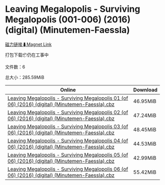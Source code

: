 # Leaving Megalopolis - Surviving Megalopolis (001-006) (2016) (digital) (Minutemen-Faessla)

[磁力链接⬇Magnet Link](magnet:?xt=urn:btih:18280180d0f12742c0f1c4edfb53f864c3f91b80&dn=Leaving%20Megalopolis%20-%20Surviving%20Megalopolis%20%28001-006%29%20%282016%29%20%28digital%29%20%28Minutemen-Faessla%29)

打包下载📦仍在工事中

文件数：6

总大小：285.59MiB

Online | Download
--- | ---
[Leaving Megalopolis - Surviving Megalopolis 01 (of 06) (2016) (digital) (Minutemen-Faessla).cbz](https://github.com/alicewish/markdown/blob/master/comic/Leaving-Megalopolis-Surviving-Megalopolis-01-of-06-2016-digital-Minutemen-Faessla-cbz.md) | 46.95MiB
[Leaving Megalopolis - Surviving Megalopolis 02 (of 06) (2016) (digital) (Minutemen-Faessla).cbz](https://github.com/alicewish/markdown/blob/master/comic/Leaving-Megalopolis-Surviving-Megalopolis-02-of-06-2016-digital-Minutemen-Faessla-cbz.md) | 47.24MiB
[Leaving Megalopolis - Surviving Megalopolis 03 (of 06) (2016) (digital) (Minutemen-Faessla).cbz](https://github.com/alicewish/markdown/blob/master/comic/Leaving-Megalopolis-Surviving-Megalopolis-03-of-06-2016-digital-Minutemen-Faessla-cbz.md) | 48.45MiB
[Leaving Megalopolis - Surviving Megalopolis 04 (of 06) (2016) (digital) (Minutemen-Faessla).cbz](https://github.com/alicewish/markdown/blob/master/comic/Leaving-Megalopolis-Surviving-Megalopolis-04-of-06-2016-digital-Minutemen-Faessla-cbz.md) | 44.53MiB
[Leaving Megalopolis - Surviving Megalopolis 05 (of 06) (2016) (digital) (Minutemen-Faessla).cbz](https://github.com/alicewish/markdown/blob/master/comic/Leaving-Megalopolis-Surviving-Megalopolis-05-of-06-2016-digital-Minutemen-Faessla-cbz.md) | 42.99MiB
[Leaving Megalopolis - Surviving Megalopolis 06 (of 06) (2016) (digital) (Minutemen-Faessla).cbz](https://github.com/alicewish/markdown/blob/master/comic/Leaving-Megalopolis-Surviving-Megalopolis-06-of-06-2016-digital-Minutemen-Faessla-cbz.md) | 55.42MiB